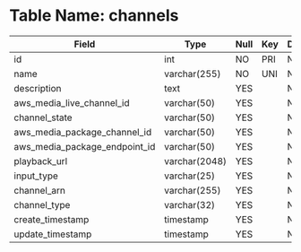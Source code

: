 # Table Name: channels

| Field                         | Type          | Null | Key | Default | Extra          |
|-------------------------------|---------------|------|-----|---------|----------------|
| id                            | int           | NO   | PRI | NULL    | auto_increment |
| name                          | varchar(255)  | NO   | UNI | NULL    |                |
| description                   | text          | YES  |     | NULL    |                |
| aws_media_live_channel_id     | varchar(50)   | YES  |     | NULL    |                |
| channel_state                 | varchar(50)   | YES  |     | NULL    |                |
| aws_media_package_channel_id  | varchar(50)   | YES  |     | NULL    |                |
| aws_media_package_endpoint_id | varchar(50)   | YES  |     | NULL    |                |
| playback_url                  | varchar(2048) | YES  |     | NULL    |                |
| input_type                    | varchar(25)   | YES  |     | NULL    |                |
| channel_arn                   | varchar(255)  | YES  |     | NULL    |                |
| channel_type                  | varchar(32)   | YES  |     | NULL    |                |
| create_timestamp              | timestamp     | YES  |     | NULL    |                |
| update_timestamp              | timestamp     | YES  |     | NULL    |                |
